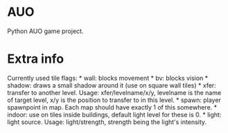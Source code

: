 # AUO
Python AUO game project.

# Extra info
Currently used tile flags:
    * wall: blocks movement
    * bv: blocks vision
    * shadow: draws a small shadow around it (use on square wall tiles)
    * xfer: transfer to another level. Usage: xfer/levelname/x/y, levelname is the name of target level, x/y is the position to transfer to in this level.
    * spawn: player spawnpoint in map. Each map should have exactly 1 of this somewhere.
    * indoor: use on tiles inside buildings, default light level for these is 0.
    * light: light source. Usage: light/strength, strength being the light's intensity.